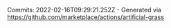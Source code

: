 Commits: 2022-02-16T09:29:21.252Z - Generated via https://github.com/marketplace/actions/artificial-grass
<br>
